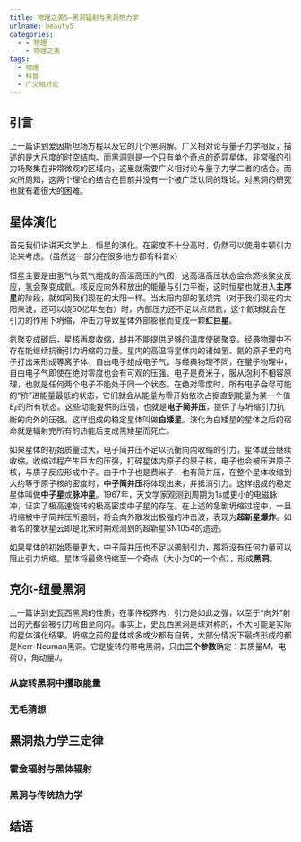 ```yaml
---
title: 物理之美5—黑洞辐射与黑洞热力学
urlname: beauty5
categories:
  - - 物理
    - 物理之美
tags:
  - 物理
  - 科普
  - 广义相对论
---
```


<!-- toc -->

## 引言

上一篇讲到爱因斯坦场方程以及它的几个黑洞解。广义相对论与量子力学相反，描述的是大尺度的时空结构。而黑洞则是一个只有单个奇点的奇异星体，非常强的引力场聚集在非常微观的区域内，这里就需要广义相对论与量子力学二者的结合。而众所周知，这两个理论的结合在目前并没有一个被广泛认同的理论。对黑洞的研究也就有着很大的困难。

## 星体演化

首先我们讲讲天文学上，恒星的演化。在密度不十分高时，仍然可以使用牛顿引力论来考虑。（虽然这一部分在很多地方都有科普x）

恒星主要是由氢气与氦气组成的高温高压的气团，这高温高压状态会点燃核聚变反应，氢会聚变成氦。核反应向外释放出的能量与引力平衡，这时恒星也就进入**主序星**的阶段，就如同我们现在的太阳一样。当太阳内部的氢烧完（对于我们现在的太阳来说，还可以烧50亿年左右）时，内部压力还不足以点燃氦，这个氦球就会在引力的作用下坍缩，冲击力导致星体外部膨胀而变成一颗**红巨星**。

氦聚变成碳后，星核再度收缩，却并不能提供足够的温度使碳聚变。经典物理中不存在能继续抗衡引力坍缩的力量。星内的高温将星体内的诸如氢、氦的原子里的电子打出来形成等离子体，自由电子组成电子气。与经典物理不同，在量子物理中，自由电子气即使在绝对零度也会有可观的压强。电子是费米子，服从泡利不相容原理，也就是任何两个电子不能处于同一个状态。在绝对零度时，所有电子会尽可能的“挤”进能量最低的状态，它们就会从能量为零开始依次占据直到能量为某一个值$E_F$的所有状态。这些动能提供的压强，也就是**电子简并压**，提供了与坍缩引力抗衡的向外的压强。这样组成的稳定星体叫做**白矮星**。演化为白矮星的星体之后的宿命就是辐射完所有的热能后变成黑矮星而死亡。

如果星体的初始质量过大，电子简并压不足以抗衡向内收缩的引力，星体就会继续收缩。收缩过程产生巨大的压强，打碎星体内原子的原子核，电子也会被压进原子核，与质子反应形成中子。由于中子也是费米子，也有简并压，在整个星体收缩到大约等于原子核的密度时，**中子简并压**将体现出来，并抵消引力。这样组成的稳定星体叫做**中子星**或**脉冲星**。1967年，天文学家观测到周期为1s或更小的电磁脉冲，证实了极高速旋转的极高密度中子星的存在。在上述的急剧坍缩过程中，一旦坍缩被中子简并压所遏制，将会向外散发出极强的冲击波，表现为**超新星爆炸**。如著名的蟹状星云即是北宋时期观测到的超新星SN1054的遗迹。

如果星体的初始质量更大，中子简并压也不足以遏制引力，那将没有任何力量可以阻止引力坍缩。星体将最终坍缩至一个奇点（大小为0的一个点），形成**黑洞**。

<!-- more -->

## 克尔-纽曼黑洞

上一篇讲到史瓦西黑洞的性质，在事件视界内，引力是如此之强，以至于“向外”射出的光都会被引力弯曲至向内。事实上，史瓦西黑洞是球对称的，不大可能是实际的星体演化结果。坍缩之前的星体或多或少都有自转，大部分情况下最终形成的都是Kerr-Neuman黑洞。它是旋转的带电黑洞，只由**三个参数**确定：其质量$M$，电荷$Q$，角动量$J$。

### 从旋转黑洞中攫取能量

### 无毛猜想

## 黑洞热力学三定律

### 霍金辐射与黑体辐射

### 黑洞与传统热力学

## 结语



